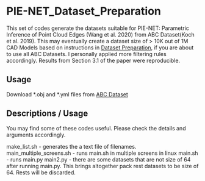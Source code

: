 # PIE-NET_Dataset_Preparation
This set of codes generate the datasets suitable for PIE-NET: Parametric Inference of Point Cloud Edges (Wang et al. 2020) from ABC Dataset(Koch et al. 2019). This may eventually create a dataset size of > 10K out of 1M CAD Models based on instructions in [Dataset Preparation](https://github.com/wangxiaogang866/PIE-NET), if you are about to use all ABC Datasets. I personally applied more filtering rules accordingly. Results from Section 3.1 of the paper were reproducible. 

## Usage
Download *.obj and *.yml files from [ABC Dataset](https://deep-geometry.github.io/abc-dataset/)

## Descriptions / Usage
You may find some of these codes useful. Please check the details and arguments accordingly.

make_list.sh - generates the a text file of filenames.
main_multiple_screens.sh - runs main.sh in multiple screens in linux
main.sh - runs main.py
main2.py - there are some datasets that are not size of 64 after running main.py. This brings altogether pack rest datasets to be size of 64. Rests will be discarded.